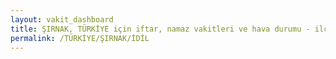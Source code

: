```yaml
---
layout: vakit_dashboard
title: ŞIRNAK, TÜRKİYE için iftar, namaz vakitleri ve hava durumu - ilçe/eyalet seç
permalink: /TÜRKİYE/ŞIRNAK/İDİL
---
```


<script type="text/javascript">
  var GLOBAL_COUNTRY = 'TÜRKİYE';
  var GLOBAL_CITY = 'ŞIRNAK';
  var GLOBAL_STATE = 'İDİL';
  var lat = 72;
  var lon = 21;
</script>
